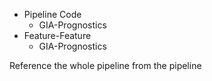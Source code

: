 - Pipeline Code
	- GIA-Prognostics
- Feature-Feature
	- GIA-Prognostics

Reference the whole pipeline from the pipeline